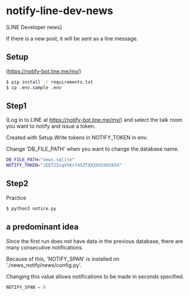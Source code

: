 # notify-line-dev-news
[LINE Developer news] 

If there is a new post, it will be sent as a line message.

## Setup

(https://notify-bot.line.me/my/)

```bash
$ pip install -r requirements.txt
$ cp .env.sample .env
```

## Step1

(Log in to LINE at https://notify-bot.line.me/my/) and select the talk room you want to notify and issue a token.

Created with Setup.Write tokens in NOTIFY_TOKEN in env.  

Change 'DB_FILE_PATH' when you want to change the database name.

```bash
DB_FILE_PATH="news.sqlite"
NOTIFY_TOKEN="iEET2ScqVhKrt45ZTXXXXXXXXXXXX"
```

## Step2

Practice

```bash
$ python3 notice.py
```

## a predominant idea

Since the first run does not have data in the previous database, there are many consecutive notifications.

Because of this, 'NOTIFY_SPAN' is installed on './news_notify/news/config.py'.

Changing this value allows notifications to be made in seconds specified.

```python
NOTIFY_SPAN = 0
```

